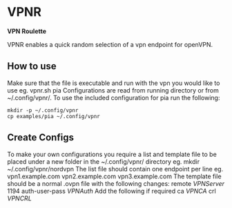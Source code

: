 VPNR
==============
**VPN Roulette**

VPNR enables a quick random selection of a vpn endpoint for openVPN.

How to use
--------------
Make sure that the file is executable and run with the vpn you would like to use eg. 
	vpnr.sh pia
Configurations are read from running directory or from ~/.config/vpnr/.
To use the included configuration for pia run the following:

	mkdir -p ~/.config/vpnr
	cp examples/pia ~/.config/vpnr

Create Configs
--------------
To make your own configurations you require a list and template file to be placed under a new folder in the ~/.config/vpnr/ directory eg.
	mkdir ~/.config/vpnr/nordvpn
The list file should contain one endpoint per line eg.
	vpn1.example.com
	vpn2.example.com
	vpn3.example.com
The template file should be a normal .ovpn file with the following changes:
	remote _VPNServer_ 1194
	auth-user-pass _VPNAuth_
	Add the following if required
	ca _VPNCA_
	crl _VPNCRL_
